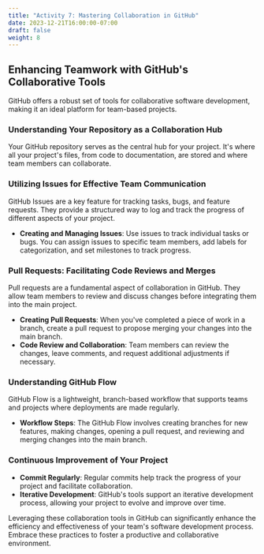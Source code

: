 ```yaml
---
title: "Activity 7: Mastering Collaboration in GitHub"
date: 2023-12-21T16:00:00-07:00
draft: false
weight: 8
---
```


## Enhancing Teamwork with GitHub's Collaborative Tools

GitHub offers a robust set of tools for collaborative software development, making it an ideal platform for team-based projects.

### Understanding Your Repository as a Collaboration Hub
Your GitHub repository serves as the central hub for your project. It's where all your project's files, from code to documentation, are stored and where team members can collaborate.

### Utilizing Issues for Effective Team Communication
GitHub Issues are a key feature for tracking tasks, bugs, and feature requests. They provide a structured way to log and track the progress of different aspects of your project.

- **Creating and Managing Issues**: Use issues to track individual tasks or bugs. You can assign issues to specific team members, add labels for categorization, and set milestones to track progress.

### Pull Requests: Facilitating Code Reviews and Merges
Pull requests are a fundamental aspect of collaboration in GitHub. They allow team members to review and discuss changes before integrating them into the main project.

- **Creating Pull Requests**: When you've completed a piece of work in a branch, create a pull request to propose merging your changes into the main branch.
- **Code Review and Collaboration**: Team members can review the changes, leave comments, and request additional adjustments if necessary.

### Understanding GitHub Flow
GitHub Flow is a lightweight, branch-based workflow that supports teams and projects where deployments are made regularly.

- **Workflow Steps**: The GitHub Flow involves creating branches for new features, making changes, opening a pull request, and reviewing and merging changes into the main branch.

### Continuous Improvement of Your Project
- **Commit Regularly**: Regular commits help track the progress of your project and facilitate collaboration.
- **Iterative Development**: GitHub's tools support an iterative development process, allowing your project to evolve and improve over time.

Leveraging these collaboration tools in GitHub can significantly enhance the efficiency and effectiveness of your team's software development process. Embrace these practices to foster a productive and collaborative environment.

